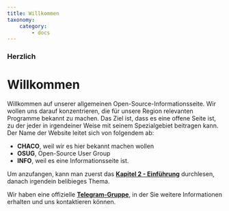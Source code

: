 ```yaml
---
title: Willkommen
taxonomy:
    category:
        - docs
---
```


### Herzlich
# Willkommen
Willkommen auf unserer allgemeinen Open-Source-Informationsseite. Wir wollen uns darauf konzentrieren, die für unsere Region relevanten Programme bekannt zu machen. Das Ziel ist, dass es eine offene Seite ist, zu der jeder in irgendeiner Weise mit seinem Spezialgebiet beitragen kann. 
Der Name der Website leitet sich von folgendem ab:
* **CHACO**, weil wir es hier bekannt machen wollen
* **OSUG**, Open-Source User Group
* **INFO**, weil es eine Informationsseite ist.

Um anzufangen, kann man zuerst das **[Kapitel 2 - Einführung](https://chaco-osug.info/einfuhrung)** durchlesen, danach irgendein belibieges Thema.

Wir haben eine offizielle **[Telegram-Gruppe](https://t.me/+D9rXWoZoJh6sjEZU?target=_blank)**, in der Sie weitere Informationen erhalten und uns kontaktieren können.